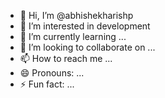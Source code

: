 - 👋 Hi, I’m @abhishekharishp
- 👀 I’m interested in development
- 🌱 I’m currently learning ...
- 💞️ I’m looking to collaborate on ...
- 📫 How to reach me ...
- 😄 Pronouns: ...
- ⚡ Fun fact: ...

<!---
abhishekharishp/abhishekharishp is a ✨ special ✨ repository because its `README.md` (this file) appears on your GitHub profile.
You can click the Preview link to take a look at your changes.
--->
